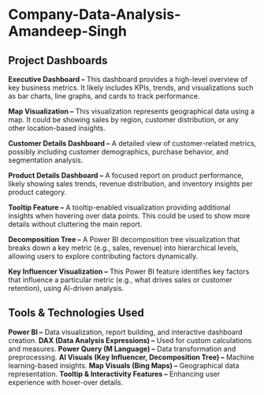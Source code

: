 # Company-Data-Analysis-Amandeep-Singh
## Project Dashboards
**Executive Dashboard –** This dashboard provides a high-level overview of key business metrics. It likely includes KPIs, trends, and visualizations such as bar charts, line graphs, and cards to track performance.

**Map Visualization –** This visualization represents geographical data using a map. It could be showing sales by region, customer distribution, or any other location-based insights.

**Customer Details Dashboard –** A detailed view of customer-related metrics, possibly including customer demographics, purchase behavior, and segmentation analysis.

**Product Details Dashboard –** A focused report on product performance, likely showing sales trends, revenue distribution, and inventory insights per product category.

**Tooltip Feature –** A tooltip-enabled visualization providing additional insights when hovering over data points. This could be used to show more details without cluttering the main report.

**Decomposition Tree –** A Power BI decomposition tree visualization that breaks down a key metric (e.g., sales, revenue) into hierarchical levels, allowing users to explore contributing factors dynamically.

**Key Influencer Visualization –** This Power BI feature identifies key factors that influence a particular metric (e.g., what drives sales or customer retention), using AI-driven analysis.


## Tools & Technologies Used
**Power BI –** Data visualization, report building, and interactive dashboard creation.
**DAX (Data Analysis Expressions) –** Used for custom calculations and measures.
**Power Query (M Language) –** Data transformation and preprocessing.
**AI Visuals (Key Influencer, Decomposition Tree) –** Machine learning-based insights.
**Map Visuals (Bing Maps) –** Geographical data representation.
**Tooltip & Interactivity Features –** Enhancing user experience with hover-over details.
